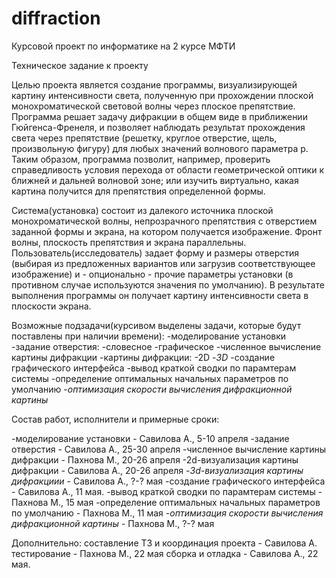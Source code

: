 # diffraction
Курсовой проект по информатике на 2 курсе МФТИ

Техническое задание к проекту

Целью проекта является создание программы, визуализирующей картину интенсивности света, полученную при прохождении плоской
монохроматической световой волны через плоское препятствие.
Программа решает задачу дифракции в общем виде в приближении Гюйгенса-Френеля, и позволяет наблюдать результат прохождения света
через препятствие (решетку, круглое отверстие, щель, произвольную фигуру) для любых значений волнового параметра p. Таким образом,
программа позволит, например, проверить справедливость условия перехода от области геометрической оптики к ближней и дальней волновой зоне; или изучить виртуально, какая картина получится для препятствия определенной формы.

Система(установка) состоит из далекого источника плоской монохроматической волны, непрозрачного препятствия с отверстием заданной формы и экрана, на котором получается изображение. Фронт волны, плоскость препятствия и экрана параллельны. Пользователь(исследователь) задает форму и размеры отверстия (выбирая из предложенных вариантов или загрузив соответствующее изображение) и - опционально - прочие параметры установки (в противном случае используются значения по умолчанию). В результате выполнения программы он получает картину интенсивности света в плоскости экрана.

Возможные подзадачи(курсивом выделены задачи, которые будут поставлены при наличии времени):
-моделирование установки
-задание отверстия:
  -словесное
  -графическое
-численное вычисление картины дифракции
-картины дифракции:
  -2D
  -*3D*
-создание графического интерфейса
-вывод краткой сводки по парамтерам системы
-определение оптимальных начальных параметров по умолчанию
-*оптимизация скорости вычисления дифракционной картины*

Состав работ, исполнители и примерные сроки:

-моделирование установки -  Савилова А., 5-10 апреля
-задание отверстия - Савилова А., 25-30 апреля
-численное вычисление картины дифракции - Пахнова М., 20-26 апреля
-2d-визуализация картины дифракции - Савилова А., 20-26 апреля
-*3d-визуализация картины дифракциии* - Савилова А., ?-? мая
-создание графического интерфейса - Савилова А., 11 мая.
-вывод краткой сводки по парамтерам системы - Пахнова М., 15 мая
-определение оптимальных начальных параметров по умолчанию - Пахнова М., 11 мая
-*оптимизация скорости вычисления дифракционной картины* - Пахнова М., ?-? мая

Дополнительно:
составление ТЗ и координация проекта - Савилова А.
тестирование - Пахнова М., 22 мая
сборка и отладка - Савилова А., 22 мая.
